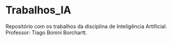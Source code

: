 # Trabalhos_IA
Repositório com os trabalhos da disciplina de Inteligência Artificial. Professor: Tiago Bonini Borchartt.
